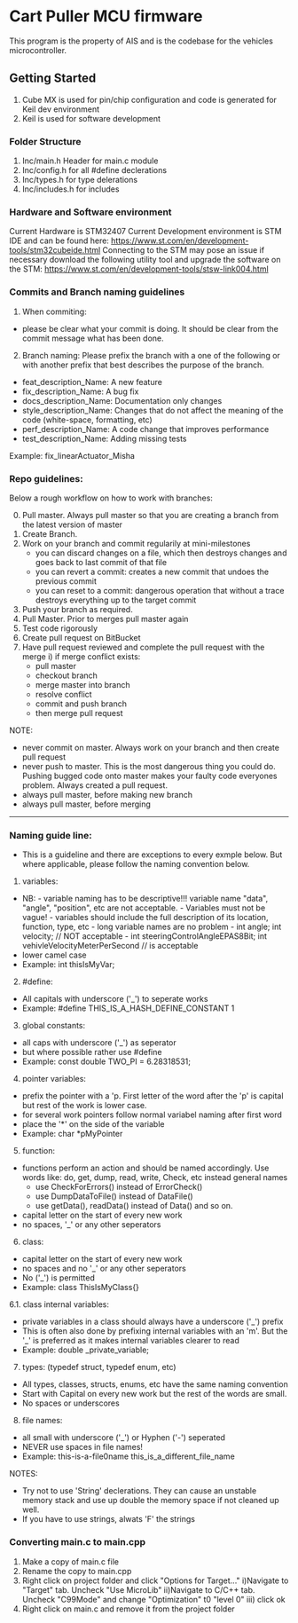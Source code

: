 # Cart Puller MCU firmware

This program is the property of AIS and is the codebase for the vehicles microcontroller. 

## Getting Started

1. Cube MX is used for pin/chip configuration and code is generated for Keil dev environment
2. Keil is used for software development

### Folder Structure

1. Inc/main.h Header for main.c module
2. Inc/config.h for all #define declerations
3. Inc/types.h for type delerations
4. Inc/includes.h for includes

### Hardware and Software environment

Current Hardware is STM32407
Current Development environment is STM IDE and can be found here: https://www.st.com/en/development-tools/stm32cubeide.html
Connecting to the STM may pose an issue if necessary download the following utility tool and upgrade the software on the STM: https://www.st.com/en/development-tools/stsw-link004.html


### Commits and Branch naming guidelines

1. When commiting:
- please be clear what your commit is doing. It should be clear from the commit message what has been done.

2. Branch naming: Please prefix the branch with a one of the following or with another prefix that best describes the purpose of the branch. 

- feat_description_Name: A new feature 
- fix_description_Name: A bug fix 
- docs_description_Name: Documentation only changes 
- style_description_Name: Changes that do not affect the meaning of the code (white-space, formatting, etc)
- perf_description_Name: A code change that improves performance 
- test_description_Name: Adding missing tests 

Example: fix_linearActuator_Misha

### Repo guidelines:

Below a rough workflow on how to work with branches:

0. Pull master. Always pull master so that you are creating a branch from the latest version of master
1. Create Branch.
2. Work on your branch and commit regularily at mini-milestones
    - you can discard changes on a file, which then destroys changes and goes back to last commit of that file
    - you can revert a commit: creates a new commit that undoes the previous commit
    - you can reset to a commit: dangerous operation that without a trace destroys everything up to the target commit
3. Push your branch as required.
4. Pull Master. Prior to merges pull master again
5. Test code rigorously
6. Create pull request on BitBucket
7. Have pull request reviewed and complete the pull request with the merge
  i) if merge conflict exists: 
    - pull master
    - checkout branch
    - merge master into branch
    - resolve conflict
    - commit and push branch
    - then merge pull request

NOTE:

  - never commit on master. Always work on your branch and then create pull request
  - never push to master. This is the most dangerous thing you could do. Pushing bugged code onto master makes your faulty code everyones problem. Always created a pull request. 
  - always pull master, before making new branch
  - always pull master, before merging



---------------------------------------------------------------------------------------------------------------------------------
### Naming guide line:

- This is a guideline and there are exceptions to every exmple below. But where applicable, please follow the naming convention below. 

1. variables: 
- NB: - variable naming has to be descriptive!!! variable name "data", "angle", "position", etc are not acceptable. 
      - Variables must not be vague! 
      - variables should include the full description of its location, function, type, etc
      - long variable names are no problem
      - int angle; int velocity;                                                // NOT acceptable
      - int steeringControlAngleEPAS8Bit; int vehivleVelocityMeterPerSecond     // is acceptable
- lower camel case
- Example: int thisIsMyVar;

2. #define:
- All capitals with underscore ('_') to seperate works
- Example: #define THIS_IS_A_HASH_DEFINE_CONSTANT 1

3. global constants:
- all caps with underscore ('_') as seperator
- but where possible rather use #define
- Example: const double TWO_PI = 6.28318531;

4. pointer variables:
- prefix the pointer with a 'p. First letter of the word after the 'p' is capital but rest of the work is lower case. 
- for several work pointers follow normal variabel naming after first word
- place the '*' on the side of the variable
- Example: char *pMyPointer

5. function:
- functions perform an action and should be named accordingly. Use words like: do, get, dump, read, write, Check, etc instead general names
    - use CheckForErrors() instead of ErrorCheck()
    - use DumpDataToFile() instead of DataFile()
    - use getData(), readData() instead of Data() and so on. 
- capital letter on the start of every new work
- no spaces, '_' or any other seperators

6. class:
- capital letter on the start of every new work
- no spaces and no '_' or any other seperators
- No ('_') is permitted
- Example: class ThisIsMyClass{}

6.1. class internal variables:
- private variables in a class should always have a underscore ('_') prefix
- This is often also done by prefixing internal variables with an 'm'. But the '_' is preferred as it makes internal variables clearer to read
- Example: double _private_variable;


7. types: (typedef struct, typedef enum, etc) 
- All types, classes, structs, enums, etc have the same naming convention
- Start with Capital on every new work but the rest of the words are small. 
- No spaces or underscores


8. file names:
- all small with underscore ('_') or Hyphen ('-') seperated
- NEVER use spaces in file names!
- Example: this-is-a-file0name
           this_is_a_different_file_name


NOTES:
- Try not to use 'String' declerations. They can cause an unstable memory stack and use up double the memory space if not cleaned up well. 
- If you have to use strings, alwats 'F' the strings


### Converting main.c to main.cpp

1. Make a copy of main.c file
2. Rename the copy to main.cpp
3. Right click on project folder and click "Options for Target..."
    i)Navigate to "Target" tab. Uncheck "Use MicroLib"
    ii)Navigate to C/C++ tab. Uncheck "C99Mode" and change "Optimization" t0 "level 0"
    iii) click ok
4. Right click on main.c and remove it from the project folder